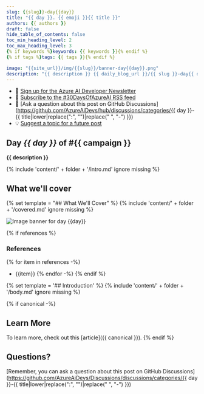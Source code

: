 ```yaml
---
slug: {{slug}}-day{{day}}
title: "{{ day }}. {{ emoji }}{{ title }}"
authors: {{ authors }}
draft: false
hide_table_of_contents: false
toc_min_heading_level: 2
toc_max_heading_level: 3
{% if keywords %}keywords: {{ keywords }}{% endif %}
{% if tags %}tags: {{ tags }}{% endif %}

image: "{{site_url}}/img/{{slug}}/banner-day{{day}}.png"
description: "{{ description }} {{ daily_blog_url }}/{{ slug }}-day{{ day }} {{ social_tags }} {% if social_tag %}{{ social_tag }}{% endif %}"
---
```


<head>

  <meta property="og:url" content="{{ daily_blog_url }}/{{ slug }}-day{{ day }}" />
  <meta property="og:title" content="{{ title }}" />
  <meta property="og:description" content="{{ description }} {{ daily_blog_url }}/{{ slug }}-day{{ day }} {{ social_tags }} {% if social_tag %}{{ social_tag }}{% endif %}" />
  <meta property="og:image" content="{{site_url}}/img/{{slug}}/banner-day{{day}}.png" />
  <meta property="og:type" content="article" />
  <meta property="og:site_name" content="Azure AI Developer" />
  

  <link rel="canonical" {% if canonical %}href="{{ canonical }}" {% else %} href="{{ daily_blog_url }}/{{ slug }}-day{{ day }}" {% endif %} />

</head>

- 📧 [Sign up for the Azure AI Developer Newsletter](https://aka.ms/azure-ai-dev-newsletter)
- 📰 [Subscribe to the #30DaysOfAzureAI RSS feed](https://azureaidevs.github.io/hub/blog/rss.xml)
- 📌 [Ask a question about this post on GitHub Discussions](https://github.com/AzureAiDevs/hub/discussions/categories/{{ day }}-{{ title|lower|replace(":", "")|replace(" ", "-") }})
- 💡 [Suggest a topic for a future post](https://github.com/AzureAiDevs/hub/discussions/categories/call-for-content)

## Day _{{ day }}_ of #{{ campaign }}

<!-- README
The following description is also used for the tweet. So it should be action oriented and grab attention 
If you update the description, please update the description: in the frontmatter as well.
-->

**{{ description }}**

<!-- README
The following is the intro to the post. It should be a short teaser for the post.
-->

{% include 'content/' + folder + '/intro.md' ignore missing %}

## What we'll cover

<!-- README
The following list is the main points of the post. There should be 3-4 main points.
 -->

{% set template = "## What We'll Cover" %}
{% include 'content/' + folder + '/covered.md' ignore missing %}

<!-- 
- Main point 1
- Main point 2
- Main point 3 
- Main point 4
-->

![Image banner for day {{day}}](./../../../static/img/2023/banner-day{{day}}.png)

<!-- README
Add or update a list relevant references here. These could be links to other blog posts, Microsoft Learn Module, videos, or other resources.
-->

{% if references %}
### References

{% for item in references -%}
- {{item}}
{% endfor -%}
{% endif %}

<!-- README
The following is the body of the post. It should be an overview of the post that you are referencing.
See the Learn More section, if you supplied a canonical link, then will be displayed here.
-->

{% set template = '## Introduction' %}
{% include 'content/' + folder + '/body.md' ignore missing %}

{% if canonical -%}

## Learn More

To learn more, check out this [article]({{ canonical }}).
{% endif %}

## Questions?

[Remember, you can ask a question about this post on GitHub Discussions](https://github.com/AzureAiDevs/Discussions/discussions/categories/{{ day }}-{{ title|lower|replace(":", "")|replace(" ", "-") }})
